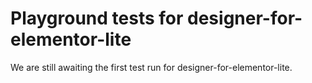 # Playground tests for designer-for-elementor-lite
We are still awaiting the first test run for designer-for-elementor-lite.
